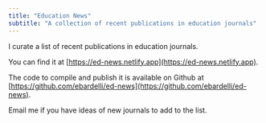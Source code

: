 ```yaml
---
title: "Education News"
subtitle: "A collection of recent publications in education journals"
---
```


I curate a list of recent publications in education journals.

You can find it at [https://ed-news.netlify.app](https://ed-news.netlify.app).

The code to compile and publish it is available on Github at [https://github.com/ebardelli/ed-news](https://github.com/ebardelli/ed-news).

Email me if you have ideas of new journals to add to the list.
